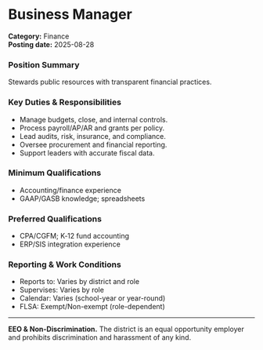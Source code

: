 # Business Manager

**Category:** Finance  
**Posting date:** 2025-08-28

### Position Summary

Stewards public resources with transparent financial practices.

### Key Duties & Responsibilities
- Manage budgets, close, and internal controls.
- Process payroll/AP/AR and grants per policy.
- Lead audits, risk, insurance, and compliance.
- Oversee procurement and financial reporting.
- Support leaders with accurate fiscal data.

### Minimum Qualifications
- Accounting/finance experience
- GAAP/GASB knowledge; spreadsheets

### Preferred Qualifications
- CPA/CGFM; K‑12 fund accounting
- ERP/SIS integration experience

### Reporting & Work Conditions
- Reports to: Varies by district and role
- Supervises: Varies by role
- Calendar: Varies (school-year or year-round)
- FLSA: Exempt/Non-exempt (role-dependent)

---
**EEO & Non-Discrimination.** The district is an equal opportunity employer and prohibits discrimination and harassment of any kind.
